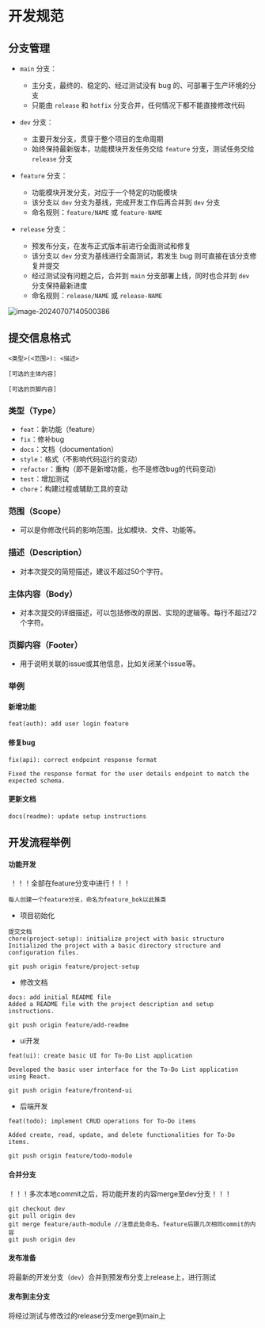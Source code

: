 # 开发规范

## 分支管理

+ `main` 分支：
  + 主分支，最终的、稳定的、经过测试没有 bug 的、可部署于生产环境的分支
  + 只能由 `release` 和 `hotfix` 分支合并，任何情况下都不能直接修改代码

 +  `dev` 分支：
    + 主要开发分支，贯穿于整个项目的生命周期
    + 始终保持最新版本，功能模块开发任务交给 `feature` 分支，测试任务交给 `release` 分支

+ `feature` 分支：
  + 功能模块开发分支，对应于一个特定的功能模块
  + 该分支以 `dev` 分支为基线，完成开发工作后再合并到 `dev` 分支
  + 命名规则：`feature/NAME` 或 `feature-NAME`

+ `release` 分支：
  + 预发布分支，在发布正式版本前进行全面测试和修复
  + 该分支以 `dev` 分支为基线进行全面测试，若发生 bug 则可直接在该分支修复并提交
  + 经过测试没有问题之后，合并到 `main` 分支部署上线，同时也合并到 `dev` 分支保持最新进度
  + 命名规则：`release/NAME` 或 `release-NAME`

![image-20240707140500386](C:\Users\16272\AppData\Roaming\Typora\typora-user-images\image-20240707140500386.png)

## 提交信息格式

```
<类型>(<范围>): <描述>

[可选的主体内容]

[可选的页脚内容]
```

### 类型（Type）

- `feat`：新功能（feature）
- `fix`：修补bug
- `docs`：文档（documentation）
- `style`：格式（不影响代码运行的变动）
- `refactor`：重构（即不是新增功能，也不是修改bug的代码变动）
- `test`：增加测试
- `chore`：构建过程或辅助工具的变动

### 范围（Scope）

- 可以是你修改代码的影响范围，比如模块、文件、功能等。

### 描述（Description）

- 对本次提交的简短描述，建议不超过50个字符。

### 主体内容（Body）

- 对本次提交的详细描述，可以包括修改的原因、实现的逻辑等。每行不超过72个字符。

### 页脚内容（Footer）

- 用于说明关联的issue或其他信息，比如关闭某个issue等。

### 举例

#### 新增功能

```
feat(auth): add user login feature
```

#### 修复bug

```
fix(api): correct endpoint response format

Fixed the response format for the user details endpoint to match the expected schema.
```

#### 更新文档

```
docs(readme): update setup instructions
```



## 开发流程举例

#### 功能开发

​	！！！全部在feature分支中进行！！！

 	每人创建一个feature分支，命名为feature_bok以此推类

+ 项目初始化

```
提交文档
chore(project-setup): initialize project with basic structure
Initialized the project with a basic directory structure and configuration files.
```

```
git push origin feature/project-setup
```

+ 修改文档

```
docs: add initial README file
Added a README file with the project description and setup instructions.
```

```
git push origin feature/add-readme
```

+ ui开发

```
feat(ui): create basic UI for To-Do List application

Developed the basic user interface for the To-Do List application using React.
```

```
git push origin feature/frontend-ui
```

+ 后端开发

```
feat(todo): implement CRUD operations for To-Do items

Added create, read, update, and delete functionalities for To-Do items.
```

```
git push origin feature/todo-module
```

#### 合并分支

！！！多次本地commit之后，将功能开发的内容merge至dev分支！！！

```
git checkout dev
git pull origin dev
git merge feature/auth-module //注意此处命名，feature后跟几次相同commit的内容
git push origin dev
```

#### 发布准备

将最新的开发分支（`dev`）合并到预发布分支上release上，进行测试

#### 发布到主分支

将经过测试与修改过的release分支merge到main上